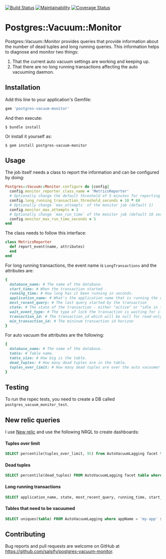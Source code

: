 [![Build Status](https://circleci.com/gh/salsify/postgres-vacuum-monitor.svg?style=svg)](https://circleci.com/gh/salsify/postgres-vacuum-monitor)
[![Maintainability](https://api.codeclimate.com/v1/badges/9ced178ca8fee231a935/maintainability)](https://codeclimate.com/github/salsify/postgres-vacuum-monitor/maintainability)
[![Coverage Status](https://coveralls.io/repos/github/salsify/postgres-vacuum-monitor/badge.svg?branch=master)](https://coveralls.io/github/salsify/postgres-vacuum-monitor?branch=master)


# Postgres::Vacuum::Monitor

Postgres::Vacuum::Monitor provides queries that provide information about the number of dead tuples and long running queries.
This information helps to diagnose and monitor two things: 
1) That the current auto vacuum settings are working and keeping up.
2) That there are no long running transactions affecting the auto vacuuming daemon.

## Installation

Add this line to your application's Gemfile:

```ruby
gem 'postgres-vacuum-monitor'
```

And then execute:

    $ bundle install

Or install it yourself as:

    $ gem install postgres-vacuum-monitor

## Usage

The job itself needs a class to report the information and can be configured by doing:

```ruby
Postgres::Vacuum::Monitor.configure do |config|
  config.monitor_reporter_class_name = 'MetricsReporter'
  # Optionally change the default threshold of 5 minutes for reporting long running transactions
  config.long_running_transaction_threshold_seconds = 10 * 60
  # Optionally change `max_attempts` of the monitor job (default 1)
  config.monitor_max_attempts = 3
  # Optionally change `max_run_time` of the monitor job (default 10 seconds)
  config.monitor_max_run_time_seconds = 5
end
```

The class needs to follow this interface:
```ruby
class MetricsReporter
  def report_event(name, attributes)
  end
end
```

For long running transactions, the event name is `LongTransactions` and the attributes are: 
```ruby 
{
  database_name: # The name of the database.
  start_time: # When the transaction started .
  running_time: # How long has it been running in seconds.
  application_name: # What's the application name that is running the query.
  most_recent_query: # The last query started by the transaction
  state: # The state of the transaction - either "active" or "idle in transaction"
  wait_event_type: # The type of lock the transaction is waiting for if applicable
  transaction_id: # The transaction_id which will be null for read-only transactions
  min_transaction_id: # The mininum transaction id horizon
}
```

For auto vacuum the attributes are the following:

```ruby 
{
  database_name: # The name of the database.
  table: # Table name.
  table_size: # How big is the table.
  dead_tuples: # How many dead tuples are in the table.
  tuples_over_limit: # How many dead tuples are over the auto vacuumer threshold.
}
```

## Testing

To run the rspec tests, you need to create a DB called `postgres_vacuum_monitor_test`.

## New relic queries

I use [New relic](https://rpm.newrelic.com) and use the following NRQL to create dashboards:

#### Tuples over limit
```SQL
SELECT percentile(tuples_over_limit, 95) from AutoVacuumLagging facet table where appName = 'my-app' TIMESERIES 30 minutes since 1 day ago
```

#### Dead tuples
```SQL
SELECT percentile(dead_tuples) FROM AutoVacuumLagging facet table where appName = 'my-app' SINCE 1 DAY AGO TIMESERIES
```     
#### Long running transactions
```SQL
SELECT application_name, state, most_recent_query, running_time, start_time FROM LongTransactions
```

#### Tables that need to be vacuumed
```SQL
SELECT uniques(table) FROM AutoVacuumLagging where appName = 'my-app' since 30 minutes ago
```

## Contributing

Bug reports and pull requests are welcome on GitHub at https://github.com/salsify/postgres-vacuum-monitor.
